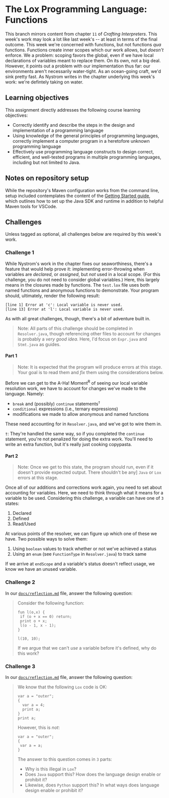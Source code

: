 # The Lox Programming Language: Functions

This branch mirrors content from chapter `11` of _Crafting Interpreters_. This week's work may look a lot like last
week's -- at least in terms of the final outcome. This week we're concerned with functions, but not functions _qua_ functions.
Functions create inner scopes which our work allows, but _doesn't_ enforce. We a problem: scoping favors the global,
even if we have local declarations of variables meant to replace them. On its own, not a big deal. However, it points
out a problem with our implementation thus far: our environments aren't necessarily water-tight. As an ocean-going craft,
we'd sink pretty fast. As Nystrom writes in the chapter underlying this week's work: we're defintely taking on water.

## Learning objectives

This assignment directly addresses the following course learning objectives:

* Correctly identify and describe the steps in the design and implementation of a programming language
* Using knowledge of the general principles of programming languages, correctly implement a computer program in a heretofore unknown programming language
* Effectively use programming language constructs to design correct, efficient, and well-tested programs in multiple programming languages, including but not limited to Java.

## Notes on repository setup

While the repository's Maven configuration works from the command line, setup included contemplates
the content of the [Getting Started guide](wiki/Getting-Started), which outlines how to set
up the Java SDK and runtime in addition to helpful Maven tools for VSCode.

## Challenges

Unless tagged as optional, all challenges below are required by this week's work.

### Challenge 1

While Nystrom's work in the chapter fixes our seaworthiness, there's a feature that would help prove it: implementing 
error-throwing when variables are _declared_, or _assigned_, but _not_ used in a local scope. (For this challenge, you
do not need to consider global variables.) Here, this largely means in the closures made by functions. The `test.lox` file
uses both named functions and anonymous functions to demonstrate. Your program should, ultimately, render the following result:
```
[line 1] Error at 'c': Local variable is never used.
[line 13] Error at 'l': Local variable is never used.
```
As with all great challenges, though, there's a bit of adventure built in.

> Note: All parts of this challenge should be completed in `Resolver.java`, though referencing other files to account for
> changes is probably a _very good idea_. Here, I'd focus on `Expr.java` and `Stmt.java` as guides.

#### Part 1

> Note: It is expected that the program will produce errors at this stage. Your goal is to read them and _fix_ them using
> the considerations below.

Before we can get to the A-Ha! Moment<sup>R</sup> of seeing our local variable resolution work, we have to account for changes
we've made to the language. Namely:

* `break` and (possibly) `continue` statements<sup>`†`</sup>
* `conditional` expressions (i.e., ternary expressions)
* modifications we made to allow anonymous and named functions

These need accounting for in `Resolver.java`, and we've got to wire them in.

`†`: They're handled the same way, so if you completed the `continue` statement, you're not penalized for doing the extra work.
You'll need to write an extra function, but it's really just cooking copypasta.

#### Part 2

> Note: Once we get to this state, the program should run, even if it doesn't provide expected output. There shouldn't be any]
> `Java` or `Lox` errors at this stage.

Once all of our additions and corrections work again, you need to set about accounting for variables. Here, we need to think 
through what it means for a variable to be used. Considering this challenge, a variable can have one of `3` states:

1. Declared
2. Defined
3. Read/Used

At various points of the resolver, we can figure up which one of these we have. Two possible ways to solve them:

1. Using `boolean` values to track whether or not we've achieved a status
2. Using an `enum` (see `FunctionType` in `Resolver.java`) to track same

If we arrive at `endScope` and a variable's status doesn't reflect usage, we know we have an unused variable.

### Challenge 2

In our [`docs/reflection.md`](docs/reflection.md) file, answer the following question:

> Consider the following function:
> ```
> fun l(o,x) {  
>  if (o + x == 0) return;
>  print o + x;
>  l(o - 1, x - 1);
> }
>
> l(10, 10);
>```
>If we argue that we can't _use_ a variable before it's defined, why do this work?

### Challenge 3

In our [`docs/reflection.md`](docs/reflection.md) file, answer the following question:

> We know that the following `Lox` code is OK:
> ```
> var a = "outer";
> {
>   var a = 4;
>   print a;
> }
> print a;
> ```
>However, this is _not_:
>```
> var a = "outer";
> {
>  var a = a;
> }
> ```
> The answer to this question comes in `3` parts:
> 
> - Why is this illegal in `Lox`?
> - Does `Java` support this? How does the language design enable or prohibit it?
> - Likewise, does `Python` support this? In what ways does language design enable or prohibit it?
